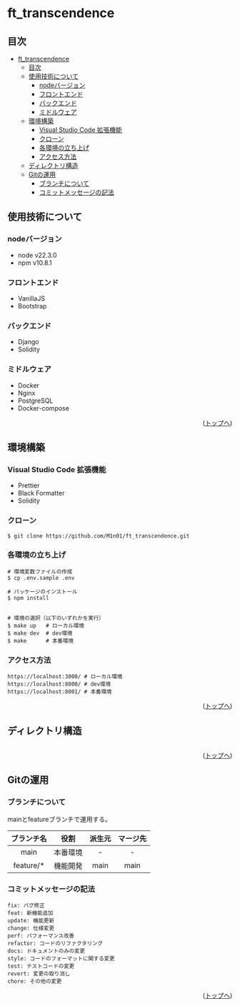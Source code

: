 # ft_transcendence

## 目次

- [ft\_transcendence](#ft_transcendence)
  - [目次](#目次)
  - [使用技術について](#使用技術について)
    - [nodeバージョン](#nodeバージョン)
    - [フロントエンド](#フロントエンド)
    - [バックエンド](#バックエンド)
    - [ミドルウェア](#ミドルウェア)
  - [環境構築](#環境構築)
    - [Visual Studio Code 拡張機能](#visual-studio-code-拡張機能)
    - [クローン](#クローン)
    - [各環境の立ち上げ](#各環境の立ち上げ)
    - [アクセス方法](#アクセス方法)
  - [ディレクトリ構造](#ディレクトリ構造)
  - [Gitの運用](#gitの運用)
    - [ブランチについて](#ブランチについて)
    - [コミットメッセージの記法](#コミットメッセージの記法)

## 使用技術について

### nodeバージョン

- node v22.3.0
- npm v10.8.1

### フロントエンド

- VanillaJS
- Bootstrap

### バックエンド

- Django
- Solidity

### ミドルウェア

- Docker
- Nginx
- PostgreSQL
- Docker-compose

<p align="right">(<a href="#top">トップへ</a>)</p>

## 環境構築

### Visual Studio Code 拡張機能

- Prettier
- Black Formatter
- Solidity

### クローン

```
$ git clone https://github.com/M1n01/ft_transcendence.git
```

### 各環境の立ち上げ

```
# 環境変数ファイルの作成
$ cp .env.sample .env

# パッケージのインストール
$ npm install


# 環境の選択（以下のいずれかを実行）
$ make up   # ローカル環境
$ make dev  # dev環境
$ make      # 本番環境
```

### アクセス方法
```
https://localhost:3000/ # ローカル環境
https://localhost:8000/ # dev環境
https://localhost:8001/ # 本番環境
```

<p align="right">(<a href="#top">トップへ</a>)</p>

## ディレクトリ構造

```

```

<p align="right">(<a href="#top">トップへ</a>)</p>

## Gitの運用

### ブランチについて

mainとfeatureブランチで運用する。

| ブランチ名 |   役割   | 派生元 | マージ先 |
| :--------: | :------: | :----: | :------: |
|    main    | 本番環境 |   -    |    -     |
| feature/\* | 機能開発 |  main  |   main   |

### コミットメッセージの記法

```
fix: バグ修正
feat: 新機能追加
update: 機能更新
change: 仕様変更
perf: パフォーマンス改善
refactor: コードのリファクタリング
docs: ドキュメントのみの変更
style: コードのフォーマットに関する変更
test: テストコードの変更
revert: 変更の取り消し
chore: その他の変更
```

<p align="right">(<a href="#top">トップへ</a>)</p>
